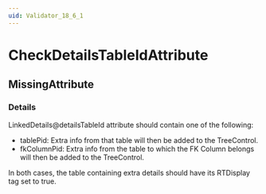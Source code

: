 ```yaml
---
uid: Validator_18_6_1
---
```


# CheckDetailsTableIdAttribute

## MissingAttribute

<!-- Description, Properties, ... sections are auto-generated. -->
<!-- REPLACE ME AUTO-GENERATION -->

### Details

LinkedDetails@detailsTableId attribute should contain one of the following:
- tablePid: Extra info from that table will then be added to the TreeControl.
- fkColumnPid: Extra info from the table to which the FK Column belongs will then be added to the TreeControl.

In both cases, the table containing extra details should have its RTDisplay tag set to true.

<!-- Uncomment to add example code -->
<!--### Example code-->
